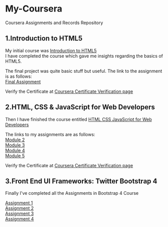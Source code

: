 # My-Coursera
Coursera Assignments and Records Repository

1.Introduction to HTML5
--------------------------------------------------------------------------------------------------------------------------------------------------------
My initial course was [Introduction to HTML5](https://www.coursera.org/learn/html)  
I have completed the course which gave me insights regarding the basics of HTML5.  

The final project was quite basic stuff but useful. The link to the assignment is as follows:  
[Final Assignment](https://arpanpal99.github.io/My-Coursera/intro-to-html5/)

Verify the Certificate at [Coursera Certificate Verification page](https://www.coursera.org/account/accomplishments/verify/HJE4QKDYA5YZ)    


2.HTML, CSS & JavaScript for Web Developers
--------------------------------------------------------------------------------------------------------------------------------------------------------
Then I have finished the course entitled [HTML CSS JavaScript for Web Developers](https://www.coursera.org/learn/html-css-javascript-for-web-developers)  

The links to my assignments are as follows:  
[Module 2](https://arpanpal99.github.io/My-Coursera/htmlcssjs-w2/)  
[Module 3](https://arpanpal99.github.io/My-Coursera/htmlcssjs-w3/)  
[Module 4](https://arpanpal99.github.io/My-Coursera/htmlcssjs-w4/)  
[Module 5](https://arpanpal99.github.io/My-Coursera/htmlcssjs-w5/)  

Verify the Certificate at [Coursera Certificate Verification page](https://www.coursera.org/account/accomplishments/verify/WMYB9PU2TBD2)  

3.Front End UI Frameworks: Twitter Bootstrap 4
--------------------------------------------------------------------------------------------------------------------------------------------------------
Finally I've completed all the Assignments in Bootstrap 4 Course  

[Assignment 1](https://arpanpal99.github.io/My-Coursera/bootstrap-w1/)  
[Assignment 2](https://arpanpal99.github.io/My-Coursera/bootstrap-w2/)  
[Assignment 3](https://arpanpal99.github.io/My-Coursera/bootstrap-w3/)  
[Assignment 4](https://arpanpal99.github.io/My-Coursera/bootstrap-w4/)  
